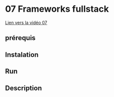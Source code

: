 # 07 Frameworks fullstack

<a href="" target="_blank">Lien vers la vidéo 07</a>

## prérequis

## Instalation

## Run

## Description